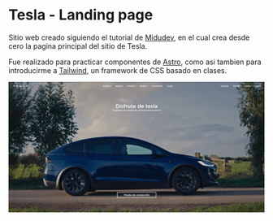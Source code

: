 # Tesla - Landing page

Sitio web creado siguiendo el tutorial de [Midudev](https://midu.dev/), en el cual crea desde cero la pagina principal del sitio de Tesla. 

Fue realizado para practicar componentes de [Astro](https://astro.build/), como asi tambien para introducirme a [Tailwind](https://tailwindcss.com/), un framework de CSS basado en clases.

![Vista principal de la landing](public/preview.png)
